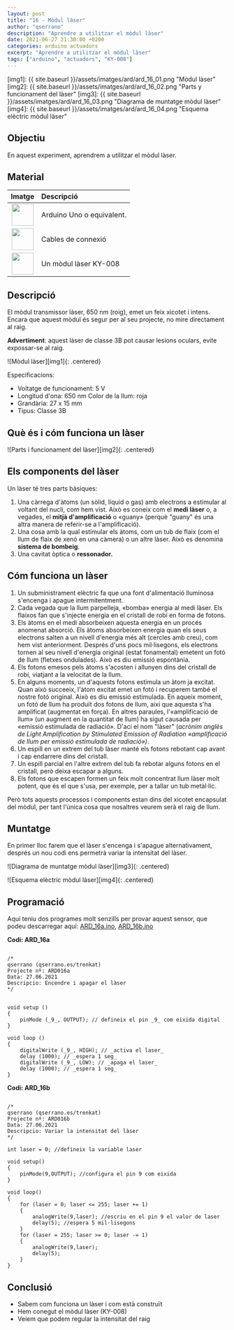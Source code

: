 ```yaml
---
layout: post
title: "16 - Mòdul làser"
author: "qserrano"
description: "Aprendre a utilitzar el mòdul làser"
date: 2021-06-27 21:30:00 +0200
categories: arduino actuadors
excerpt: "Aprendre a utilitzar el mòdul làser"
tags: ["arduino", "actuadors", "KY-008"]
---
```


[img1]: {{ site.baseurl }}/assets/imatges/ard/ard_16_01.png "Mòdul làser"
[img2]: {{ site.baseurl }}/assets/imatges/ard/ard_16_02.png "Parts y funcionament del làser"
[img3]: {{ site.baseurl }}/assets/imatges/ard/ard_16_03.png "Diagrama de muntatge mòdul làser"
[img4]: {{ site.baseurl }}/assets/imatges/ard/ard_16_04.png "Esquema elèctric mòdul làser"

## Objectiu

En aquest experiment, aprendrem a utilitzar el mòdul làser.

## Material

|                               Imatge                               | Descripció                |
| :----------------------------------------------------------------: | :------------------------- |
| <img src="{{ site.baseurl }}/assets/imatges/mat/mat_unor3.png" width="50" height="50">  | Arduino Uno o equivalent.  |
| <img src="{{ site.baseurl }}/assets/imatges/mat/mat_cables.png" width="50" height="50"> | Cables de connexió         |
| <img src="{{ site.baseurl }}/assets/imatges/mat/mat_KY-008.png" width="50" height="50"> | Un mòdul làser KY-008      |

## Descripció

El mòdul transmissor làser, 650 nm (roig), emet un feix xicotet i
intens. Encara que aquest mòdul és segur per al seu projecte, no mire
directament al raig.

**Advertiment**: aquest làser de classe 3B pot causar lesions oculars, evite
expossar-se al raig.

![Mòdul làser][img1]{: .centered}

Especificacions:

- Voltatge de funcionament: 5 V
- Longitud d'ona: 650 nm Color de la llum: roja
- Grandària: 27 x 15 mm
- Tipus: Classe 3B

## Què és i cóm funciona un làser

![Parts i funcionament del làser][img2]{: .centered}

## Els components del làser

Un làser té tres parts bàsiques:

1. Una càrrega d'àtoms (un sòlid, líquid o gas) amb electrons a estimular al voltant del nucli, com hem vist. Això es coneix com el **medi làser** o, a vegades, el **mitjà d'amplificació** o «guany» (perquè "guany" és una altra manera de referir-se a l'amplificació).
2. Una cosa amb la qual estimular els àtoms, com un tub de flaix (com
   el llum de flaix de xenó en una càmera) o un altre làser. Això es
   denomina **sistema de bombeig**.
3. Una cavitat òptica o **ressonador.**

## Cóm funciona un làser

1. Un subministrament elèctric fa que una font d'alimentació lluminosa
   s'encenga i apague intermitentment.
2. Cada vegada que la llum parpelleja, «bomba» energia al medi làser.
   Els flaixos fan que s'injecte energia en el cristall de robí en
   forma de fotons.
3. Els àtoms en el medi absorbeixen aquesta energia en un procés
   anomenat absorció. Els àtoms absorbeixen energia quan els seus
   electrons salten a un nivell d'energia més alt (cercles amb creu),
   com hem vist anteriorment. Després d'uns pocs mil·lisegons, els
   electrons tornen al seu nivell d'energia original (estat
   fonamental) emetent un fotó de llum (fletxes ondulades). Això es diu
   emissió espontània.
4. Els fotons emesos pels àtoms s'acosten i allunyen dins del cristall
   de robí, viatjant a la velocitat de la llum.
5. En alguns moments, un d'aquests fotons estimula un àtom ja excitat.
   Quan això succeeix, l'àtom excitat emet un fotó i recuperem també
   el nostre fotó original. Això es diu emissió estimulada. En aqueix
   moment, un fotó de llum ha produït dos fotons de llum, així que
   aquesta s'ha amplificat (augmentat en força). En altres paraules,
   l'«amplificació de llum» (un augment en la quantitat de llum) ha
   sigut causada per «emissió estimulada de radiació». D'ací el nom
   "làser" (_acrònim anglès de Light Amplification by Stimulated
   Emission of Radiation «amplificació de llum per emissió estimulada
   de radiació»)_.
6. Un espill en un extrem del tub làser manté els fotons rebotant cap
   avant i cap endarrere dins del cristall.
7. Un espill parcial en l'altre extrem del tub fa rebotar alguns
   fotons en el cristall, però deixa escapar a alguns.
8. Els fotons que escapen formen un feix molt concentrat llum làser
   molt potent, que és el que s'usa, per exemple, per a tallar un tub
   metàl·lic.

Però tots aquests processos i components estan dins del xicotet
encapsulat del mòdul, per tant l'única cosa que nosaltres veurem serà el
raig de llum.

## Muntatge

En primer lloc farem que el làser s'encenga i s'apague alternativament,
després un nou codi ens permetrà variar la intensitat del làser.

![Diagrama de muntatge mòdul làser][img3]{: .centered}

![Esquema elèctric mòdul làser][img4]{: .centered}

## Programació

Aquí teniu dos programes molt senzills per provar aquest sensor, que
podeu descarregar aquí:
[ARD_16a.ino](https://drive.google.com/file/d/1pCOO_AEN38eGd4omei5IUisHmrGPqtZt/view?usp=share_link),
[ARD_16b.ino](https://drive.google.com/file/d/1YsyZ0doSccj-J1inmuhwv7s9aYoz8JwE/view?usp=share_link)

**Codi: ARD_16a**

```Arduino

/*
qserrano (qserrano.es/trenkat)
Projecte nº: ARD016a
Data: 27.06.2021
Descripcio: Encendre i apagar el làser
*/


void setup ()
{
    pinMode (_9_, OUTPUT); // defineix el pin _9_ com eixida digital
}

void loop ()
{
    digitalWrite (_9_, HIGH); // _activa el laser_
    delay (1000); // _espera 1 seg_
    digitalWrite (_9_, LOW); // _apaga el laser_
    delay (1000); // _espera 1 seg_
}
```

**Codi: ARD_16b**

```Arduino

/*
qserrano (qserrano.es/trenkat)
Projecte nº: ARD016b
Data: 27.06.2021
Descripcio: Variar la intensitat del làser
*/

int laser = 0; //defineix la variable laser

void setup()
{
    pinMode(9,OUTPUT); //configura el pin 9 com eixida
}

void loop()
{
    for (laser = 0; laser <= 255; laser += 1)
    {
        analogWrite(9,laser); //escriu en el pin 9 el valor de laser
        delay(5); //espera 5 mil·lisegons
    }
    for (laser = 255; laser >= 0; laser -= 1)
    {
        analogWrite(9,laser);
        delay(5);
    }
}
```

## Conclusió

- Sabem com funciona un làser i com està construït
- Hem conegut el mòdul làser (KY-008)
- Veiem que podem regular la intensitat del raig